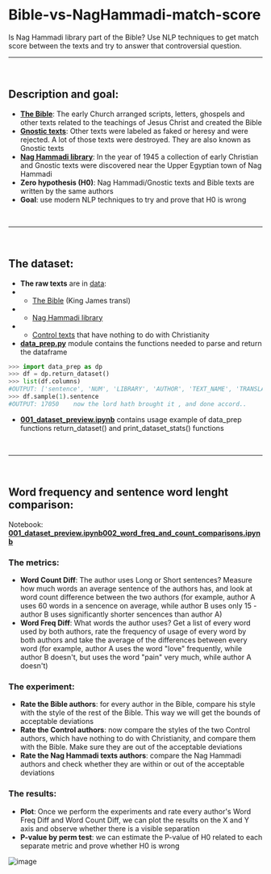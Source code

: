 # Bible-vs-NagHammadi-match-score
Is Nag Hammadi library part of the Bible? Use NLP techniques to get match score between the texts and try to answer that controversial question.

<hr>
<br>

## Description and goal:
- **[The Bible](https://en.wikipedia.org/wiki/Bible)**: The early Church arranged scripts, letters, ghospels and other texts related to the teachings of Jesus Christ and created the Bible
- **[Gnostic texts](https://en.wikipedia.org/wiki/Gnostic_texts)**: Other texts were labeled as faked or heresy and were rejected. A lot of those texts were destroyed. They are also known as Gnostic texts
- **[Nag Hammadi library](https://en.wikipedia.org/wiki/Nag_Hammadi_library)**: In the year of 1945 a collection of early Christian and Gnostic texts were discovered near the Upper Egyptian town of Nag Hammadi
- **Zero hypothesis (H0)**: Nag Hammadi/Gnostic texts and Bible texts are written by the same authors
- **Goal**: use modern NLP techniques to try and prove that H0 is wrong

<br>
<hr>
<br>

## The dataset:
- **The raw texts** are in [data](https://github.com/TraxData313/Bible-vs-NagHammadi-match-score/tree/main/data): 
- - [The Bible](https://github.com/TraxData313/Bible-vs-NagHammadi-match-score/tree/main/data/Bible%20-%20King%20James) (King James transl) 
- - [Nag Hammadi library](https://github.com/TraxData313/Bible-vs-NagHammadi-match-score/tree/main/data/Nag%20Hammadi)
- - [Control texts](https://github.com/TraxData313/Bible-vs-NagHammadi-match-score/tree/main/data/Control%20texts) that have nothing to do with Christianity
- **[data_prep.py](https://github.com/TraxData313/Bible-vs-NagHammadi-match-score/blob/main/data_prep.py)** module contains the functions needed to parse and return the dataframe
```python
>>> import data_prep as dp
>>> df = dp.return_dataset()
>>> list(df.columns)
#OUTPUT: ['sentence', 'NUM', 'LIBRARY', 'AUTHOR', 'TEXT_NAME', 'TRANSLATION', 'char_count', 'words_count']
>>> df.sample(1).sentence
#OUTPUT: 17050    now the lord hath brought it , and done accord..
```
- **[001_dataset_preview.ipynb](https://github.com/TraxData313/Bible-vs-NagHammadi-match-score/blob/main/001_dataset_preview.ipynb)** contains usage example of data_prep functions return_dataset() and print_dataset_stats() functions


<br>
<hr>
<br>

## Word frequency and sentence word lenght comparison:
Notebook: **[001_dataset_preview.ipynb002_word_freq_and_count_comparisons.ipynb](https://github.com/TraxData313/Bible-vs-NagHammadi-match-score/blob/main/002_word_freq_and_count_comparisons.ipynb)**

### The metrics:
- **Word Count Diff**: The author uses Long or Short sentences?
Measure how much words an average sentence of the authors has, and look at word count difference between the two authors (for example, author A uses 60 words in a sencence on average, while author B uses only 15 - author B uses significantly shorter sencences than author A)
- **Word Freq Diff**: What words the author uses?
Get a list of every word used by both authors, rate the frequency of usage of every word by both authors and take the average of the differences between every word (for example, author A uses the word "love" frequently, while author B doesn't, but uses the word "pain" very much, while author A doesn't)

### The experiment:
- **Rate the Bible authors**: for every author in the Bible, compare his style with the style of the rest of the Bible. This way we will get the bounds of acceptable deviations
- **Rate the Control authors**: now compare the styles of the two Control authors, which have nothing to do with Christianity, and compare them with the Bible. Make sure they are out of the acceptable deviations
- **Rate the Nag Hammadi texts authors**: compare the Nag Hammadi authors and check whether they are within or out of the acceptable deviations

###  The results:
- **Plot**: Once we perform the experiments and rate every author's Word Freq Diff and Word Count Diff, we can plot the results on the X and Y axis and observe whether there is a visible separation
- **P-value by perm test**: we can estimate the P-value of H0 related to each separate metric and prove whether H0 is wrong

![image](https://user-images.githubusercontent.com/45358654/147566417-84d48562-327c-47a4-b252-920bcef78df3.png)


